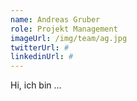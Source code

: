 ```yaml
---
name: Andreas Gruber
role: Projekt Management
imageUrl: /img/team/ag.jpg
twitterUrl: #
linkedinUrl: #
---
```


Hi, ich bin ...
